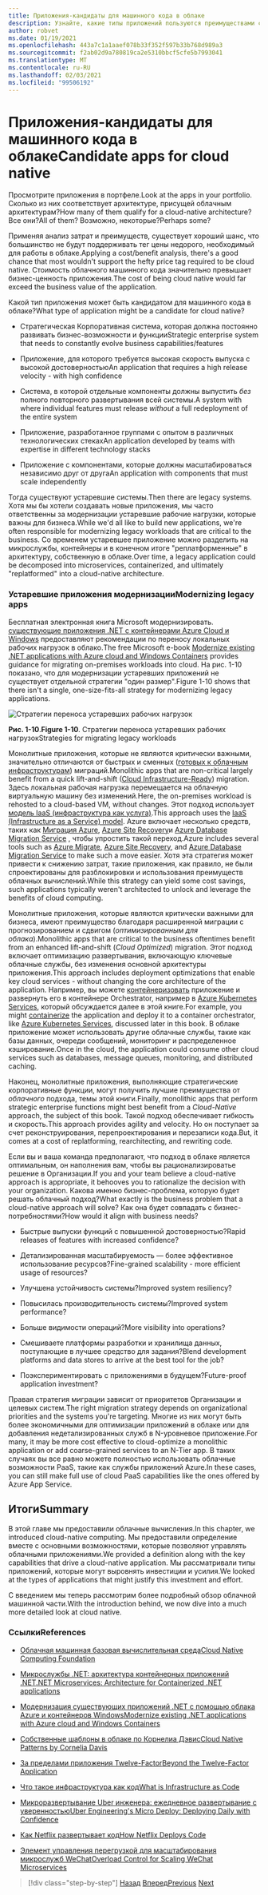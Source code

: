 ```yaml
---
title: Приложения-кандидаты для машинного кода в облаке
description: Узнайте, какие типы приложений пользуются преимуществами собственного облачного подхода.
author: robvet
ms.date: 01/19/2021
ms.openlocfilehash: 443a7c1a1aaef078b33f352f597b33b768d989a3
ms.sourcegitcommit: f2ab02d9a780819ca2e5310bbcf5cfe5b7993041
ms.translationtype: MT
ms.contentlocale: ru-RU
ms.lasthandoff: 02/03/2021
ms.locfileid: "99506192"
---
```

# <a name="candidate-apps-for-cloud-native"></a><span data-ttu-id="6f72f-103">Приложения-кандидаты для машинного кода в облаке</span><span class="sxs-lookup"><span data-stu-id="6f72f-103">Candidate apps for cloud native</span></span>

<span data-ttu-id="6f72f-104">Просмотрите приложения в портфеле.</span><span class="sxs-lookup"><span data-stu-id="6f72f-104">Look at the apps in your portfolio.</span></span> <span data-ttu-id="6f72f-105">Сколько из них соответствует архитектуре, присущей облачным архитектурам?</span><span class="sxs-lookup"><span data-stu-id="6f72f-105">How many of them qualify for a cloud-native architecture?</span></span> <span data-ttu-id="6f72f-106">Все они?</span><span class="sxs-lookup"><span data-stu-id="6f72f-106">All of them?</span></span> <span data-ttu-id="6f72f-107">Возможно, некоторые?</span><span class="sxs-lookup"><span data-stu-id="6f72f-107">Perhaps some?</span></span>

<span data-ttu-id="6f72f-108">Применяя анализ затрат и преимуществ, существует хороший шанс, что большинство не будут поддерживать тег цены недорого, необходимый для работы в облаке.</span><span class="sxs-lookup"><span data-stu-id="6f72f-108">Applying a cost/benefit analysis, there's a good chance that most wouldn't support the hefty price tag required to be cloud native.</span></span> <span data-ttu-id="6f72f-109">Стоимость облачного машинного кода значительно превышает бизнес-ценность приложения.</span><span class="sxs-lookup"><span data-stu-id="6f72f-109">The cost of being cloud native would far exceed the business value of the application.</span></span>

<span data-ttu-id="6f72f-110">Какой тип приложения может быть кандидатом для машинного кода в облаке?</span><span class="sxs-lookup"><span data-stu-id="6f72f-110">What type of application might be a candidate for cloud native?</span></span>

- <span data-ttu-id="6f72f-111">Стратегическая Корпоративная система, которая должна постоянно развивать бизнес-возможности и функции</span><span class="sxs-lookup"><span data-stu-id="6f72f-111">Strategic enterprise system that needs to constantly evolve business capabilities/features</span></span>

- <span data-ttu-id="6f72f-112">Приложение, для которого требуется высокая скорость выпуска с высокой достоверностью</span><span class="sxs-lookup"><span data-stu-id="6f72f-112">An application that requires a high release velocity - with high confidence</span></span>

- <span data-ttu-id="6f72f-113">Система, в которой отдельные компоненты должны выпустить *без* полного повторного развертывания всей системы.</span><span class="sxs-lookup"><span data-stu-id="6f72f-113">A system with where individual features must release *without* a full redeployment of the entire system</span></span>

- <span data-ttu-id="6f72f-114">Приложение, разработанное группами с опытом в различных технологических стеках</span><span class="sxs-lookup"><span data-stu-id="6f72f-114">An application developed by teams with expertise in different technology stacks</span></span>

- <span data-ttu-id="6f72f-115">Приложение с компонентами, которые должны масштабироваться независимо друг от друга</span><span class="sxs-lookup"><span data-stu-id="6f72f-115">An application with components that must scale independently</span></span>

<span data-ttu-id="6f72f-116">Тогда существуют устаревшие системы.</span><span class="sxs-lookup"><span data-stu-id="6f72f-116">Then there are legacy systems.</span></span> <span data-ttu-id="6f72f-117">Хотя мы бы хотели создавать новые приложения, мы часто ответственны за модернизации устаревшие рабочие нагрузки, которые важны для бизнеса.</span><span class="sxs-lookup"><span data-stu-id="6f72f-117">While we'd all like to build new applications, we're often responsible for modernizing legacy workloads that are critical to the business.</span></span> <span data-ttu-id="6f72f-118">Со временем устаревшее приложение можно разделить на микрослужбы, контейнеры и в конечном итоге "реплатформенные" в архитектуру, собственную в облаке.</span><span class="sxs-lookup"><span data-stu-id="6f72f-118">Over time, a legacy application could be decomposed into microservices, containerized, and ultimately "replatformed" into a cloud-native architecture.</span></span>

### <a name="modernizing-legacy-apps"></a><span data-ttu-id="6f72f-119">Устаревшие приложения модернизации</span><span class="sxs-lookup"><span data-stu-id="6f72f-119">Modernizing legacy apps</span></span>

<span data-ttu-id="6f72f-120">Бесплатная электронная книга Microsoft модернизировать. [существующие приложения .NET с контейнерами Azure Cloud и Windows](https://dotnet.microsoft.com/download/thank-you/modernizing-existing-net-apps-ebook) предоставляют рекомендации по переносу локальных рабочих нагрузок в облако.</span><span class="sxs-lookup"><span data-stu-id="6f72f-120">The free Microsoft e-book [Modernize existing .NET applications with Azure cloud and Windows Containers](https://dotnet.microsoft.com/download/thank-you/modernizing-existing-net-apps-ebook) provides guidance for migrating on-premises workloads into cloud.</span></span> <span data-ttu-id="6f72f-121">На рис. 1-10 показано, что для модернизации устаревших приложений не существует отдельной стратегии "один размер".</span><span class="sxs-lookup"><span data-stu-id="6f72f-121">Figure 1-10 shows that there isn't a single, one-size-fits-all strategy for modernizing legacy applications.</span></span>

![Стратегии переноса устаревших рабочих нагрузок](./media/strategies-for-migrating-legacy-workloads.png)

<span data-ttu-id="6f72f-123">**Рис. 1-10**.</span><span class="sxs-lookup"><span data-stu-id="6f72f-123">**Figure 1-10**.</span></span> <span data-ttu-id="6f72f-124">Стратегии переноса устаревших рабочих нагрузок</span><span class="sxs-lookup"><span data-stu-id="6f72f-124">Strategies for migrating legacy workloads</span></span>

<span data-ttu-id="6f72f-125">Монолитные приложения, которые не являются критически важными, значительно отличаются от быстрых и сменных ([готовых к облачным инфраструктурам](../modernize-with-azure-containers/lift-and-shift-existing-apps-azure-iaas.md)) миграций.</span><span class="sxs-lookup"><span data-stu-id="6f72f-125">Monolithic apps that are non-critical largely benefit from a quick lift-and-shift ([Cloud Infrastructure-Ready](../modernize-with-azure-containers/lift-and-shift-existing-apps-azure-iaas.md)) migration.</span></span> <span data-ttu-id="6f72f-126">Здесь локальная рабочая нагрузка перемещается на облачную виртуальную машину без изменений.</span><span class="sxs-lookup"><span data-stu-id="6f72f-126">Here, the on-premises workload is rehosted to a cloud-based VM, without changes.</span></span> <span data-ttu-id="6f72f-127">Этот подход использует [модель IaaS (инфраструктура как услуга)](https://azure.microsoft.com/overview/what-is-iaas/).</span><span class="sxs-lookup"><span data-stu-id="6f72f-127">This approach uses the [IaaS (Infrastructure as a Service) model](https://azure.microsoft.com/overview/what-is-iaas/).</span></span> <span data-ttu-id="6f72f-128">Azure включает несколько средств, таких как [Миграция Azure](https://azure.microsoft.com/services/azure-migrate/), [Azure Site Recovery](https://azure.microsoft.com/services/site-recovery/)и [Azure Database Migration Service](https://azure.microsoft.com/campaigns/database-migration/) , чтобы упростить такой переход.</span><span class="sxs-lookup"><span data-stu-id="6f72f-128">Azure includes several tools such as [Azure Migrate](https://azure.microsoft.com/services/azure-migrate/), [Azure Site Recovery](https://azure.microsoft.com/services/site-recovery/), and [Azure Database Migration Service](https://azure.microsoft.com/campaigns/database-migration/) to make such a move easier.</span></span> <span data-ttu-id="6f72f-129">Хотя эта стратегия может привести к снижению затрат, такие приложения, как правило, не были спроектированы для разблокировки и использования преимуществ облачных вычислений.</span><span class="sxs-lookup"><span data-stu-id="6f72f-129">While this strategy can yield some cost savings, such applications typically weren't architected to unlock and leverage the benefits of cloud computing.</span></span>

<span data-ttu-id="6f72f-130">Монолитные приложения, которые являются критически важными для бизнеса, имеют преимущество благодаря расширенной миграции с прогнозированием и сдвигом (*оптимизированным для облака*).</span><span class="sxs-lookup"><span data-stu-id="6f72f-130">Monolithic apps that are critical to the business oftentimes benefit from an enhanced lift-and-shift (*Cloud Optimized*) migration.</span></span> <span data-ttu-id="6f72f-131">Этот подход включает оптимизацию развертывания, включающую ключевые облачные службы, без изменения основной архитектуры приложения.</span><span class="sxs-lookup"><span data-stu-id="6f72f-131">This approach includes deployment optimizations that enable key cloud services - without changing the core architecture of the application.</span></span> <span data-ttu-id="6f72f-132">Например, вы можете [контейнеризовать](/virtualization/windowscontainers/about/) приложение и развернуть его в контейнере Orchestrator, например в [Azure Kubernetes Services](https://azure.microsoft.com/services/kubernetes-service/), который обсуждается далее в этой книге.</span><span class="sxs-lookup"><span data-stu-id="6f72f-132">For example, you might [containerize](/virtualization/windowscontainers/about/) the application and deploy it to a container orchestrator, like [Azure Kubernetes Services](https://azure.microsoft.com/services/kubernetes-service/), discussed later in this book.</span></span> <span data-ttu-id="6f72f-133">В облаке приложение может использовать другие облачные службы, такие как базы данных, очереди сообщений, мониторинг и распределенное кэширование.</span><span class="sxs-lookup"><span data-stu-id="6f72f-133">Once in the cloud, the application could consume other cloud services such as databases, message queues, monitoring, and distributed caching.</span></span>

<span data-ttu-id="6f72f-134">Наконец, монолитные приложения, выполняющие стратегические корпоративные функции, могут получить лучшие преимущества от *облачного* подхода, темы этой книги.</span><span class="sxs-lookup"><span data-stu-id="6f72f-134">Finally, monolithic apps that perform strategic enterprise functions might best benefit from a *Cloud-Native* approach, the subject of this book.</span></span> <span data-ttu-id="6f72f-135">Такой подход обеспечивает гибкость и скорость.</span><span class="sxs-lookup"><span data-stu-id="6f72f-135">This approach provides agility and velocity.</span></span> <span data-ttu-id="6f72f-136">Но он поступает за счет реконструирования, перепроектирования и перезаписи кода.</span><span class="sxs-lookup"><span data-stu-id="6f72f-136">But, it comes at a cost of replatforming, rearchitecting, and rewriting code.</span></span>

<span data-ttu-id="6f72f-137">Если вы и ваша команда предполагают, что подход в облаке является оптимальным, он наполнения вам, чтобы вы рационализироватье решение в Организации.</span><span class="sxs-lookup"><span data-stu-id="6f72f-137">If you and your team believe a cloud-native approach is appropriate, it behooves you to rationalize the decision with your organization.</span></span> <span data-ttu-id="6f72f-138">Какова именно бизнес-проблема, которую будет решать облачный подход?</span><span class="sxs-lookup"><span data-stu-id="6f72f-138">What exactly is the business problem that a cloud-native approach will solve?</span></span> <span data-ttu-id="6f72f-139">Как она будет совпадать с бизнес-потребностями?</span><span class="sxs-lookup"><span data-stu-id="6f72f-139">How would it align with business needs?</span></span>

- <span data-ttu-id="6f72f-140">Быстрые выпуски функций с повышенной достоверностью?</span><span class="sxs-lookup"><span data-stu-id="6f72f-140">Rapid releases of features with increased confidence?</span></span>

- <span data-ttu-id="6f72f-141">Детализированная масштабируемость — более эффективное использование ресурсов?</span><span class="sxs-lookup"><span data-stu-id="6f72f-141">Fine-grained scalability - more efficient usage of resources?</span></span>

- <span data-ttu-id="6f72f-142">Улучшена устойчивость системы?</span><span class="sxs-lookup"><span data-stu-id="6f72f-142">Improved system resiliency?</span></span>

- <span data-ttu-id="6f72f-143">Повысилась производительность системы?</span><span class="sxs-lookup"><span data-stu-id="6f72f-143">Improved system performance?</span></span>

- <span data-ttu-id="6f72f-144">Больше видимости операций?</span><span class="sxs-lookup"><span data-stu-id="6f72f-144">More visibility into operations?</span></span>

- <span data-ttu-id="6f72f-145">Смешиваете платформы разработки и хранилища данных, поступающие в лучшее средство для задания?</span><span class="sxs-lookup"><span data-stu-id="6f72f-145">Blend development platforms and data stores to arrive at the best tool for the job?</span></span>

- <span data-ttu-id="6f72f-146">Поэкспериментировать с приложениями в будущем?</span><span class="sxs-lookup"><span data-stu-id="6f72f-146">Future-proof application investment?</span></span>

<span data-ttu-id="6f72f-147">Правая стратегия миграции зависит от приоритетов Организации и целевых систем.</span><span class="sxs-lookup"><span data-stu-id="6f72f-147">The right migration strategy depends on organizational priorities and the systems you're targeting.</span></span> <span data-ttu-id="6f72f-148">Многие из них могут быть более экономичными для оптимизации приложений в облаке или для добавления недетализированных служб в N-уровневое приложение.</span><span class="sxs-lookup"><span data-stu-id="6f72f-148">For many, it may be more cost effective to cloud-optimize a monolithic application or add coarse-grained services to an N-Tier app.</span></span> <span data-ttu-id="6f72f-149">В таких случаях вы все равно можете полностью использовать облачные возможности PaaS, такие как службы приложений Azure.</span><span class="sxs-lookup"><span data-stu-id="6f72f-149">In these cases, you can still make full use of cloud PaaS capabilities like the ones offered by Azure App Service.</span></span>

## <a name="summary"></a><span data-ttu-id="6f72f-150">Итоги</span><span class="sxs-lookup"><span data-stu-id="6f72f-150">Summary</span></span>

<span data-ttu-id="6f72f-151">В этой главе мы предоставили облачные вычисления.</span><span class="sxs-lookup"><span data-stu-id="6f72f-151">In this chapter, we introduced cloud-native computing.</span></span> <span data-ttu-id="6f72f-152">Мы предоставили определение вместе с основными возможностями, которые позволяют управлять облачными приложениями.</span><span class="sxs-lookup"><span data-stu-id="6f72f-152">We provided a definition along with the key capabilities that drive a cloud-native application.</span></span> <span data-ttu-id="6f72f-153">Мы рассматривали типы приложений, которые могут выровнять инвестиции и усилия.</span><span class="sxs-lookup"><span data-stu-id="6f72f-153">We looked at the types of applications that might justify this investment and effort.</span></span>

<span data-ttu-id="6f72f-154">С введением мы теперь рассмотрим более подробный обзор облачной машинной части.</span><span class="sxs-lookup"><span data-stu-id="6f72f-154">With the introduction behind, we now dive into a much more detailed look at cloud native.</span></span>

### <a name="references"></a><span data-ttu-id="6f72f-155">Ссылки</span><span class="sxs-lookup"><span data-stu-id="6f72f-155">References</span></span>

- [<span data-ttu-id="6f72f-156">Облачная машинная базовая вычислительная среда</span><span class="sxs-lookup"><span data-stu-id="6f72f-156">Cloud Native Computing Foundation</span></span>](https://www.cncf.io/)

- [<span data-ttu-id="6f72f-157">Микрослужбы .NET: архитектура контейнерных приложений .NET</span><span class="sxs-lookup"><span data-stu-id="6f72f-157">.NET Microservices: Architecture for Containerized .NET applications</span></span>](https://dotnet.microsoft.com/download/thank-you/microservices-architecture-ebook)

- [<span data-ttu-id="6f72f-158">Модернизация существующих приложений .NET с помощью облака Azure и контейнеров Windows</span><span class="sxs-lookup"><span data-stu-id="6f72f-158">Modernize existing .NET applications with Azure cloud and Windows Containers</span></span>](https://dotnet.microsoft.com/download/thank-you/modernizing-existing-net-apps-ebook)

- [<span data-ttu-id="6f72f-159">Собственные шаблоны в облаке по Корнелиа Дэвис</span><span class="sxs-lookup"><span data-stu-id="6f72f-159">Cloud Native Patterns by Cornelia Davis</span></span>](https://www.manning.com/books/cloud-native-patterns)

- [<span data-ttu-id="6f72f-160">За пределами приложения Twelve-Factor</span><span class="sxs-lookup"><span data-stu-id="6f72f-160">Beyond the Twelve-Factor Application</span></span>](https://content.pivotal.io/blog/beyond-the-twelve-factor-app)

- [<span data-ttu-id="6f72f-161">Что такое инфраструктура как код</span><span class="sxs-lookup"><span data-stu-id="6f72f-161">What is Infrastructure as Code</span></span>](/azure/devops/learn/what-is-infrastructure-as-code)

- [<span data-ttu-id="6f72f-162">Микроразвертывание Uber инженера: ежедневное развертывание с уверенностью</span><span class="sxs-lookup"><span data-stu-id="6f72f-162">Uber Engineering's Micro Deploy: Deploying Daily with Confidence</span></span>](https://eng.uber.com/micro-deploy/)

- [<span data-ttu-id="6f72f-163">Как Netflix развертывает код</span><span class="sxs-lookup"><span data-stu-id="6f72f-163">How Netflix Deploys Code</span></span>](https://www.infoq.com/news/2013/06/netflix/)

- [<span data-ttu-id="6f72f-164">Элемент управления перегрузкой для масштабирования микрослужб WeChat</span><span class="sxs-lookup"><span data-stu-id="6f72f-164">Overload Control for Scaling WeChat Microservices</span></span>](https://www.cs.columbia.edu/~ruigu/papers/socc18-final100.pdf)

>[!div class="step-by-step"]
><span data-ttu-id="6f72f-165">[Назад](definition.md)
>[Вперед](introduce-eshoponcontainers-reference-app.md)</span><span class="sxs-lookup"><span data-stu-id="6f72f-165">[Previous](definition.md)
[Next](introduce-eshoponcontainers-reference-app.md)</span></span>
